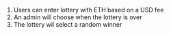 1. Users can enter lottery with ETH based on a USD fee
2. An admin will choose when the lottery is over
3. The lottery wil select a random winner